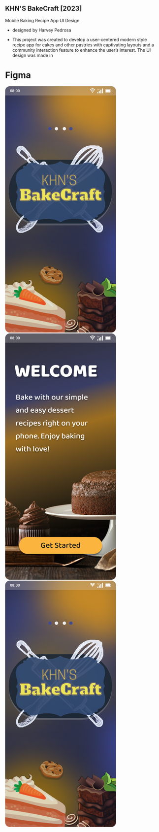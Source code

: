 ## KHN'S BakeCraft [2023]
Mobile Baking Recipe App UI Design
- designed by Harvey Pedrosa


- This project was created to develop a user-centered modern style recipe app for cakes and other pastries with captivating layouts and a community interaction feature to enhance the user’s interest. The UI design was made in
# Figma

![1 Image](https://github.com/Harveyq999/Mobile-Baking-Recipe-App-UI/blob/main/Loading%20Screen.png)
![2 Image](https://github.com/Harveyq999/Mobile-Baking-Recipe-App-UI/blob/main/Welcome%20Page.png)
![3 Image](https://github.com/Harveyq999/Mobile-Baking-Recipe-App-UI/blob/main/Loading%20Screen.png)
